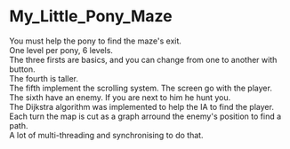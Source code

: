 # My_Little_Pony_Maze
You must help the pony to find the maze's exit.<br>
One level per pony, 6 levels.<br>
The three firsts are basics, and you can change from one to another with button.<br>
The fourth is taller.<br>
The fifth implement the scrolling system. The screen go with the player.<br>
The sixth have an enemy. If you are next to him he hunt you.<br>
The Dijkstra algorithm was implemented to help the IA to find the player.<br>
Each turn the map is cut as a graph arround the enemy's position to find a path.<br>
A lot of multi-threading and synchronising to do that.
